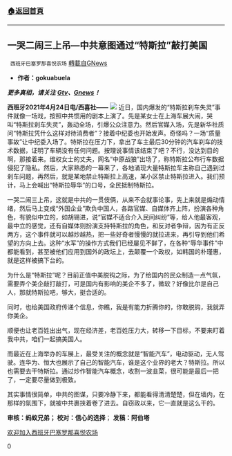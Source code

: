 ###  [:house:返回首頁](https://github.com/ourhimalayas/txt)
---

## 一哭二闹三上吊—中共意图通过“特斯拉”敲打美国
` 西班牙巴塞罗那喜悦农场` [轉載自GNews](https://gnews.org/zh-hans/1135274/)

- **作者：gokuabuela**


***更多真相，请关注*** ***[Gtv](https://gtv.org/)、[Gnews](https://gnews.org/)！***

**西班牙2021年4月24日电/西喜社——**
![]()![](https://gnews.org/wp-content/uploads/2021/04/image0-1-13.jpg)
近日，国内爆发的“特斯拉刹车失灵”事件就像一场戏，按照中共惯用的剧本上演了。先是某女士在上海车展大闹，哭叫“特斯拉刹车失灵”，轰动全场，引爆公众注意力。然后官媒入场，先是新华社质问“特斯拉凭什么这样对待消费者”？接着中纪委也开始发声。奇怪吗？一场“质量事故”让中纪委入场了。特斯拉在压力下，拿出了车主最后30分钟的汽车刹车的技术数据，证明了车辆没有任何问题。按理说事情该结束了吧？不行，没达到目的啊，那接着来。维权女士的丈夫，网名“中原战狼”出场了，称特斯拉公布行车数据侵犯了隐私。然后，大家熟悉的一幕来了，各地涌现大量特斯拉车主称自己遇到过刹车问题，再然后，就是某地禁止特斯拉上高速，某小区禁止特斯拉进入。我们预计，马上会喊出“特斯拉辱华”的口号，全民抵制特斯拉。

一哭二闹三上吊，这就是中共的一贯伎俩，从来不会就事论事，先上来就是煽动情绪，然后马上变成“外国企业”欺负中国人，各路官媒、自媒体齐上阵，扮演各种角色，有貌似中立的，如胡锡进，说“官媒不适合介入民间纠纷”等，给人他最客观，最中立的感觉，还有自媒体则扮演支持特斯拉的角色，和反对者争辩，因为有正反两方，这个事件就可以越炒越热，把一些好奇者慢慢的就拉进来，再引导到他们希望的方向上去。这种“水军”的操作方式我们已经屡见不鲜了，在各种“辱华事件”中都能看到，甚至被他们应用到国外的政坛上，去颠覆一个政权，如韩国的朴瑾惠，就是这样被搞下台的。

为什么是“特斯拉”呢？目前正值中美脱钩之际，为了给国内的民众制造一点气氛，需要弄个美企敲打敲打，可是国内有影响的美企不多了，微软？好像比尔是自己人，那就特斯拉吧，够大，挺合适的。

同时，也给美国政府传递个信息，你瞧，我是有能力折腾你的，你敢脱钩，我就弄你美企。

顺便也让老百姓出出气，现在经济差，老百姓压力大，转移一下目标，不要来盯着我中共，咱们一起搞美国人。

而最近在上海举办的车展上，最受关注的概念就是“智能汽车”，电动驱动，无人驾驶。连华为、恒大也展示了自己的智能汽车，谁是这个业界的老大？特斯拉。所以也需要去干特斯拉。通过炒作智能汽车概念，收割一波韭菜，很可能是最后一把了，一定要尽量做到极致。

其实事情很简单，中共的图谋，只要冷静下来，都能看得清清楚楚，但在墙内，在那样的氛围下，就被中共裹挟着卷了进去。自窃政以来，它一直就是这么干的。

**审核：蚂蚁兄弟； 校对：信心的选择**； **发稿：阿伯塔**

[欢迎加入西班牙巴塞罗那喜悦农场](https://discord.com/invite/WPy8Qp7)

0
